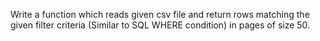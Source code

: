 Write a function which reads given csv file and return rows matching the given filter criteria (Similar to SQL WHERE condition) in pages of size 50.
